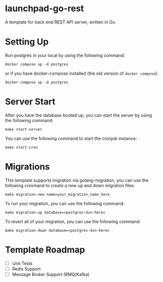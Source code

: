 # launchpad-go-rest

A template for back end REST API server, written in Go.

# Setting Up

Run postgres in your local by using the following command:

```
docker compose up -d postgres
```

or if you have docker-compose installed (the old version of `docker compose`):

```
docker-compose up -d postgres
```

# Server Start

After you have the database booted up, you can start the server by using the following command:

```
make start-server
```

You can use the following command to start the cronjob instance:

```
make start-cron
```

# Migrations

This template supports migration via golang-migration, you can use the following command to create a new up and down migration files:

```
make migration-new name=your_migration_name_here
```

To run your migration, you can use the following command:

```
make migration-up database=<postgres-dsn-here>
```

To revert all of your migration, you can use the following command:

```
make migration-down database=<postgres-dsn-here>
```

# Template Roadmap

- [ ] Unit Tests
- [ ] Redis Support
- [ ] Message Broker Support (RMQ/Kafka)
